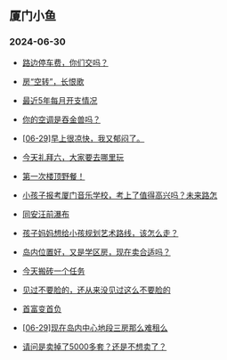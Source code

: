 ## 厦门小鱼 
### 2024-06-30

+ [路边停车费，你们交吗？](http://bbs.xmfish.com/read-htm-tid-18211687.html)

+ [房“空转”，长恨歌](http://bbs.xmfish.com/read-htm-tid-18211643.html)

+ [最近5年每月开支情况](http://bbs.xmfish.com/read-htm-tid-18211664.html)

+ [你的空调是吞金兽吗？](http://bbs.xmfish.com/read-htm-tid-18211694.html)

+ [[06-29]早上很凉快，我又郁闷了。](http://bbs.xmfish.com/read-htm-tid-18211663.html)

+ [今天礼拜六，大家要去哪里玩](http://bbs.xmfish.com/read-htm-tid-18211644.html)

+ [第一次楼顶野餐！](http://bbs.xmfish.com/read-htm-tid-18211762.html)

+ [小孩子报考厦门音乐学校，考上了值得高兴吗？未来路怎](http://bbs.xmfish.com/read-htm-tid-18211628.html)

+ [同安汪前瀑布](http://bbs.xmfish.com/read-htm-tid-18211748.html)

+ [孩子妈妈想给小孩规划艺术路线，该怎么走？](http://bbs.xmfish.com/read-htm-tid-18211629.html)

+ [岛内位置好，又是学区房，现在卖合适吗？](http://bbs.xmfish.com/read-htm-tid-18211852.html)

+ [今天搬砖一个任务](http://bbs.xmfish.com/read-htm-tid-18211673.html)

+ [见过不要脸的，还从来没见过这么不要脸的](http://bbs.xmfish.com/read-htm-tid-18211835.html)

+ [首富变首负](http://bbs.xmfish.com/read-htm-tid-18211738.html)

+ [[06-29]现在岛内中心地段三房那么难租么](http://bbs.xmfish.com/read-htm-tid-18211965.html)

+ [请问是卖掉了5000多套？还是不想卖了？](http://bbs.xmfish.com/read-htm-tid-18211914.html)


